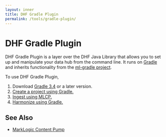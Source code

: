 ```yaml
---
layout: inner
title: DHF Gradle Plugin
permalink: /tools/gradle-plugin/
---
```


# DHF Gradle Plugin

DHF Gradle Plugin is a layer over the DHF Java Library that allows you to set up and manipulate your data hub from the command line. It runs on [Gradle](https://gradle.org/releases/) and inherits functionality from the [ml-gradle project](https://github.com/marklogic-community/ml-gradle/wiki).

To use DHF Gradle Plugin,
1. Download [Gradle 3.4](https://gradle.org/) or a later version.
1. [Create a project using Gradle.]({{site.baseurl}}/project/gradle/)
1. [Ingest using MLCP.]({{site.baseurl}}/ingest/mlcp/)
1. [Harmonize using Gradle.]({{site.baseurl}}/harmonize/gradle/)


## See Also
- [MarkLogic Content Pump](https://docs.marklogic.com/guide/mlcp/)
